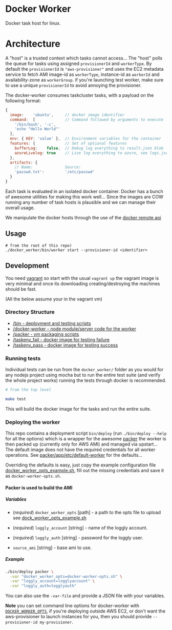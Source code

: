 # Docker Worker

Docker task host for linux.

# Architecture

A "host" is a trusted context which tasks cannot access... The "host"
polls the queue for tasks using assigned `provisionerId` and `workerType`.
By default the `provisionerId` is `"aws-provisioner"` and uses the EC2 metadata
service to fetch AMI image-id as `workerType`, instance-id as `workerId` and
availability-zone as `workerGroup`. if you're launching test worker, make sure
to use a unique `provisionerId` to avoid annoying the provisioner.

The docker-worker consumes taskcluster tasks, with a payload on the following
format:
```js
{
  image:    'ubuntu',     // docker image identifier
  command:  [             // Command followed by arguments to execute
    '/bin/bash', '-c',
    'echo "Hello World"'
  ],
  env: { KEY: 'value' },  // Environment variables for the container
  features: {             // Set of optional features
    bufferLog:    false,  // Debug log everything to result.json blob
    azureLivelog: true    // Live log everything to azure, see logs.json
  },
  artifacts: {
    // Name:              Source:
    'passwd.txt':         '/etc/passwd'
  }
}
```

Each task is evaluated in an isolated docker container.
Docker has a bunch of awesome utilities for making this work well...
Since the images are COW running any number of task hosts is plausible
and we can manage their overall usage.

We manipulate the docker hosts through the use of the [docker remote
api]([http://docs.docker.io/en/latest/api/docker_remote_api_v1.8/)

## Usage

```
# from the root of this repo)
./docker_worker/bin/worker start --provisioner-id <identifier>
```

## Development

You need [vagrant](http://www.vagrantup.com/) so start with the usual
`vagrant up` the vagrant image is very minimal and once its downloading
creating/destroying the machines should be fast.

(All the below assume your in the vagrant vm)

### Directory Structure

  - [/bin - deployment and testing scripts](/bin)
  - [/docker-worker - node module/server code for the worker](/docker_worker)
  - [/packer - vm packaging scripts](/packer)
  - [/taskenv_fail - docker image for testing failure](/taskenv_fail)
  - [/taskenv_pass - docker image for testing success](/taskenv_pass)

### Running tests

Individual tests can be run from the `docker_worker/` folder as you
would for any nodejs project using mocha but to run the entire test
suite (and verify the whole project works) running the tests through
docker is recommended.

```sh
# from the top level

make test
```

This will build the docker image for the tasks and run the entire suite.

### Deploying the worker

This repo contains a deployment script `bin/deploy` (run `./bin/deploy
--help` for all the options) which is a wrapper
for the awesome [packer](www.packer.io) the worker is then packed up
(currently only for AWS AMI) and managed via upstart... The default
image does not have the required credentials for all worker operations.
See [packer/app/etc/default-worker](packer/app/etc/default-worker) for
the defaults...

Overriding the defaults is easy, just copy the example configuration file
[docker_worker_opts_example.sh](/docker_worker_opts_example.sh),
fill out the missing credentials and save it as `docker-worker-opts.sh`.

#### Packer is used to build the AMI

##### Variables

  - (_required_) `docker_worker_opts` [path] - a path to the opts file to upload see
    [dock_worker_opts_example.sh](./dock_worker_opts_example.sh)

  - (_required_) `loggly_account` [string] - name of the loggly account.

  - (_required_) `loggly_auth` [string] - password for the loggly user.

  - `source_ami` [string] - base ami to use.

##### Example

```sh
./bin/deploy packer \
  -var "docker_worker_opts=docker-worker-opts.sh" \
  -var "loggly_account=logglyaccount" \
  -var "loggly_auth=logglyauth"
```
You can also use the `-var-file` and provide a JSON file with your variables.

**Note** you can set command line options for docker-worker with
[`DOCKER_WORKER_OPTS`](https://github.com/taskcluster/docker-worker/blob/master/docker_worker_opts_example.sh#L2), if you're deploying outside AWS EC2, or don't want the
aws-provisioner to launch instances for you, then you should provide
`--provisioner-id my-provisioner`.
